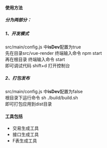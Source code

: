 #### 使用方法
##### 分为两部分：
##### 1、开发模式
src/main/config.js 中**isDev**配置为true    
先在目录src/vue-render 终端输入命令 npm start   
再在根目录 终端输入命令 start   
即可调试代码 shift+d 打开控制台   
##### 2、打包发布
src/main/config.js 中**isDev**配置为false   
根目录下运行命令 sh ./build/build.sh  
即可打包应用到dist目录  

#### 工具包括
* 交易生成工具
* 接口生成工具
* F表生成工具
